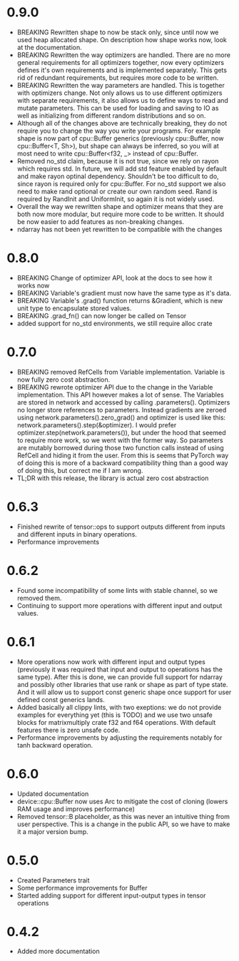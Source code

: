 # 0.9.0
- BREAKING Rewritten shape to now be stack only, since until now we used heap allocated shape. On description how shape works now, look at the documentation.
- BREAKING Rewritten the way optimizers are handled. There are no more general requirements for all optimizers together, now every optimizers defines it's own requirements and is implemented separately. This gets rid of redundant requirements, but requires more code to be written.
- BREAKING Rewritten the way parameters are handled. This is together with optimizers change. Not only allows us to use different optimizers with separate requirements, it also allows us to define ways to read and mutate parameters. This can be used for loading and saving to IO as well as initializing from different random distributions and so on.
- Although all of the changes above are technically breaking, they do not require you to change the way you write your programs. For example shape is now part of cpu::Buffer generics (previously cpu::Buffer<T>, now cpu::Buffer<T, Sh>), but shape can always be inferred, so you will at most need to write cpu::Buffer<f32, _> instead of cpu::Buffer<f32>.
- Removed no_std claim, because it is not true, since we rely on rayon which requires std. In future, we will add std feature enabled by default and make rayon optinal dependency. Shouldn't be too difficult to do, since rayon is required only for cpu::Buffer. For no_std support we also need to make rand optional or create our own random seed. Rand is required by RandInit and UniformInit, so again it is not widely used.
- Overall the way we rewritten shape and optimizer means that they are both now more modular, but require more code to be written. It should be now easier to add features as non-breaking changes.
- ndarray has not been yet rewritten to be compatible with the changes

# 0.8.0
- BREAKING Change of optimizer API, look at the docs to see how it works now
- BREAKING Variable's gradient must now have the same type as it's data.
- BREAKING Variable's .grad() function returns &Gradient<G>, which is new unit type to encapsulate stored values.
- BREAKING .grad_fn() can now longer be called on Tensor
- added support for no_std environments, we still require alloc crate

# 0.7.0
- BREAKING removed RefCells from Variable implementation. Variable is now fully zero cost abstraction.
- BREAKING rewrote optimizer API due to the change in the Variable implementation. This API however makes a lot of sense. The Variables are stored in network and accessed by calling .parameters(). Optimizers no longer store references to parameters. Instead gradients are zeroed using network.parameters().zero_grad() and optimizer is used like this: network.parameters().step(&optimizer). I would prefer optimizer.step(network.parameters()), but under the hood that seemed to require more work, so we went with the former way. So parameters are mutably borrowed during those two function calls instead of using RefCell and hiding it from the user. From this is seems that PyTorch way of doing this is more of a backward compatibility thing than a good way of doing this, but correct me if I am wrong.
- TL;DR with this release, the library is actual zero cost abstraction

# 0.6.3

- Finished rewrite of tensor::ops to support outputs different from inputs and different inputs in binary operations.
- Performance improvements

# 0.6.2

- Found some incompatibility of some lints with stable channel, so we removed them.
- Continuing to support more operations with different input and output values.

# 0.6.1

- More operations now work with different input and output types (previously it was required that input and output to operations has the same type). After this is done, we can provide full support for ndarray and possibly other libraries that use rank or shape as part of type state. And it will allow us to support const generic shape once support for user defined const generics lands.
- Added basically all clippy lints, with two exeptions: we do not provide examples for everything yet (this is TODO) and we use two unsafe blocks for matrixmultiply crate f32 and f64 operations. With default features there is zero unsafe code.
- Performance improvements by adjusting the requirements notably for tanh backward operation.

# 0.6.0

- Updated documentation
- device::cpu::Buffer now uses Arc to mitigate the cost of cloning (lowers RAM usage and improves performance)
- Removed tensor::B placeholder, as this was never an intuitive thing from user perspective. This is a change in the public API, so we have to make it a major version bump.

# 0.5.0

- Created Parameters trait
- Some performance improvements for Buffer
- Started adding support for different input-output types in tensor operations

# 0.4.2

- Added more documentation
